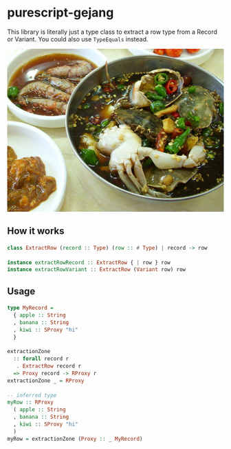 # purescript-gejang

This library is literally just a type class to extract a row type from a Record or Variant. You could also use `TypeEquals` instead.

![](./gejang.jpg)

## How it works

```purs
class ExtractRow (record :: Type) (row :: # Type) | record -> row

instance extractRowRecord :: ExtractRow { | row } row
instance extractRowVariant :: ExtractRow (Variant row) row
```

## Usage

```purs
type MyRecord =
  { apple :: String
  , banana :: String
  , kiwi :: SProxy "hi"
  }

extractionZone
  :: forall record r
   . ExtractRow record r
  => Proxy record -> RProxy r
extractionZone _ = RProxy

-- inferred type
myRow :: RProxy
  ( apple :: String
  , banana :: String
  , kiwi :: SProxy "hi"
  )
myRow = extractionZone (Proxy :: _ MyRecord)
```
